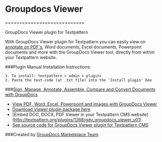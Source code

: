 # Groupdocs Viewer
============================

GroupDocs Viewer plugin for Textpattern

With GroupDocs Viewer plugin for Textpattern you can easily view on [annotate on PDF's](http://groupdocs.com/apps/Viewer), Word documents, Excel documents, Powerpoint documents and more with the GroupDocs Viewer tool, directly from within your Textpattern website.

###Plugin Manual Installation Instructions:

	1. To install: textpattern > admin > plugins
	2. Paste the text-code (at .txt file) into the 'Install plugin' box


###[Sign, Manage, Annotate, Assemble, Compare and Convert Documents with GroupDocs](http://groupdocs.com)
* [View PDF, Word, Excel, Powerpoint and Images with GroupDocs Viewer](http://groupdocs.com/apps/Viewer)
* [Download Viewer plugin package here](https://github.com/groupdocs/textpattern-groupdocs-Viewer)
* [Embed DOC, DOCX, PDF Viewer in your Textpattern CMS website] (http://textpattern.org/plugins/1268/gdv_groupdocs_viewer_v01)
* [See source code for GroupDocs Viewer plugin for Textpattern CMS](https://github.com/groupdocs/textpattern-groupdocs-Viewer-source)

###Created by [GroupDocs Marketplace Team](http://groupdocs.com/marketplace/).
